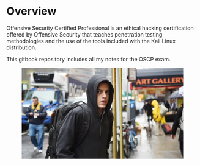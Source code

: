 # Overview

Offensive Security Certified Professional is an ethical hacking certification offered by Offensive Security that teaches penetration testing methodologies and the use of the tools included with the Kali Linux distribution.

This gitbook repository includes all my notes for the OSCP exam.

<figure><img src=".gitbook/assets/mrrobot.jpg" alt=""><figcaption></figcaption></figure>
